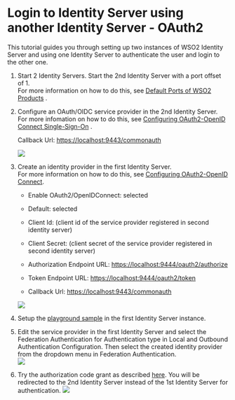 # Login to Identity Server using another Identity Server - OAuth2

This tutorial guides you through setting up two instances of WSO2
Identity Server and using one Identity Server to authenticate the user
and login to the other one.

1.  Start 2 Identity Servers. Start the 2nd Identity Server with a port
    offset of 1.  
    For more information on how to do this, see [Default Ports of WSO2
    Products](Default-Ports-of-WSO2-Products_103330620.html#DefaultPortsofWSO2Products-offset)
    .
2.  Configure an OAuth/OIDC service provider in the 2nd Identity
    Server.  
    For more infomation on how to do this, see [Configuring
    OAuth2-OpenID Connect
    Single-Sign-On](_Configuring_OAuth2-OpenID_Connect_Single-Sign-On_)
    .

    Callback Url: <https://localhost:9443/commonauth>

    ![](../../assets/img//103330020/103330025.png)

3.  Create an identity provider in the first Identity Server.  
    For more information on how to do this, see [Configuring
    OAuth2-OpenID Connect](_Configuring_OAuth2-OpenID_Connect_).

    -   Enable OAuth2/OpenIDConnect: selected

    -   Default: selected

    -   Client Id: (client id of the service provider registered in
        second identity server)

    -   Client Secret: (client secret of the service provider registered
        in second identity server)

    -   Authorization Endpoint URL:
        <https://localhost:9444/oauth2/authorize>

    -   Token Endpoint URL: <https://localhost:9444/oauth2/token>

    -   Callback Url: <https://localhost:9443/commonauth>

    ![](../../assets/img//103330020/103330021.png)   

4.  Setup the [playground sample](_Setting_Up_the_Sample_Webapp_) in the
    first Identity Server instance.
5.  Edit the service provider in the first Identity Server and select
    the Federation Authentication for Authentication type in Local and
    Outbound Authentication Configuration. Then select the created
    identity provider from the dropdown menu in Federation
    Authentication.  
    ![](../../assets/img//103330020/103330023.png)
6.  Try the authorization code grant as described
    [here](../../using-wso2-identity-server/try-authorization-code-grant). You will be redirected to
    the 2nd Identity Server instead of the 1st Identity Server for
    authentication.
    ![](../../assets/img//103330020/103330022.png) 
